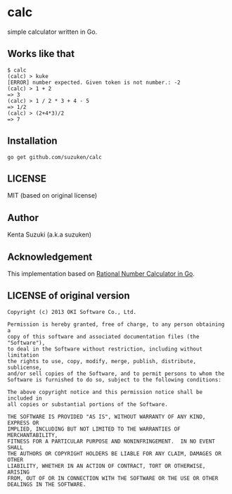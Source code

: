 # calc

simple calculator written in Go.

## Works like that

	$ calc
	(calc) > kuke
	[ERROR] number expected. Given token is not number.: -2
	(calc) > 1 + 2
	=> 3
	(calc) > 1 / 2 * 3 + 4 - 5
	=> 1/2
	(calc) > (2+4*3)/2
	=> 7

## Installation

	go get github.com/suzuken/calc

## LICENSE

MIT (based on original license)

## Author

Kenta Suzuki (a.k.a suzuken)

## Acknowledgement

This implementation based on [Rational Number Calculator in Go](http://www.oki-osk.jp/esc/golang/calc.html).

## LICENSE of original version

	Copyright (c) 2013 OKI Software Co., Ltd.

	Permission is hereby granted, free of charge, to any person obtaining a
	copy of this software and associated documentation files (the "Software"),
	to deal in the Software without restriction, including without limitation
	the rights to use, copy, modify, merge, publish, distribute, sublicense,
	and/or sell copies of the Software, and to permit persons to whom the
	Software is furnished to do so, subject to the following conditions:

	The above copyright notice and this permission notice shall be included in
	all copies or substantial portions of the Software.

	THE SOFTWARE IS PROVIDED "AS IS", WITHOUT WARRANTY OF ANY KIND, EXPRESS OR
	IMPLIED, INCLUDING BUT NOT LIMITED TO THE WARRANTIES OF MERCHANTABILITY,
	FITNESS FOR A PARTICULAR PURPOSE AND NONINFRINGEMENT.  IN NO EVENT SHALL
	THE AUTHORS OR COPYRIGHT HOLDERS BE LIABLE FOR ANY CLAIM, DAMAGES OR OTHER
	LIABILITY, WHETHER IN AN ACTION OF CONTRACT, TORT OR OTHERWISE, ARISING
	FROM, OUT OF OR IN CONNECTION WITH THE SOFTWARE OR THE USE OR OTHER
	DEALINGS IN THE SOFTWARE.
